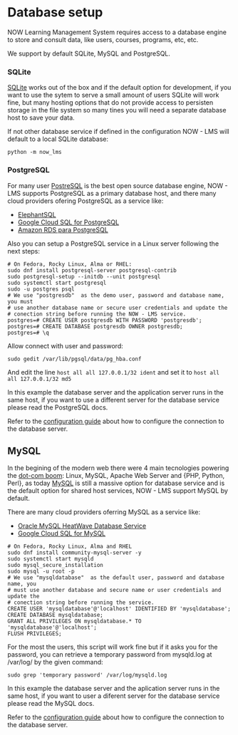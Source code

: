 # Database setup

NOW Learning Management System requires access to a database engine to store and consult data,
like users, courses, programs, etc, etc.

We support by default SQLite, MySQL and PostgreSQL.

### SQLite

[SQLite](https://www.sqlite.org/index.html) works out of the box and if the default option for development,
if you want to use the sytem to serve a small amount of users SQLite will work fine, but many hosting options
that do not provide access to persisten storage in the file system so many tines you will need a separate
database host to save your data.

If not other database service if defined in the configuration NOW - LMS will default to a local SQLite database:

```
python -m now_lms
```

### PostgreSQL

For many user [PostreSQL](https://www.postgresql.org/) is the best open source database engine, NOW - LMS supports
PostgreSQL as a primary database host, and there many cloud providers ofering PostgreSQL as a service like:

-   [ElephantSQL](https://www.elephantsql.com/)
-   [Google Cloud SQL for PostgreSQL](https://cloud.google.com/sql/postgresql)
-   [Amazon RDS para PostgreSQL](https://aws.amazon.com/es/rds/postgresql/)

Also you can setup a PostgreSQL service in a Linux server following the next steps:

```
# On Fedora, Rocky Linux, Alma or RHEL:
sudo dnf install postgresql-server postgresql-contrib
sudo postgresql-setup --initdb --unit postgresql
sudo systemctl start postgresql
sudo -u postgres psql
# We use "postgresdb"  as the demo user, password and database name, you must
# use another database name or secure user credentials and update the
# conection string before running the NOW - LMS service.
postgres=# CREATE USER postgresdb WITH PASSWORD 'postgresdb';
postgres=# CREATE DATABASE postgresdb OWNER postgresdb;
postgres=# \q
```

Allow connect with user and password:

```
sudo gedit /var/lib/pgsql/data/pg_hba.conf
```

And edit the line `host all all 127.0.0.1/32 ident` and set it to `host all all 127.0.0.1/32 md5`

In this example the database server and the application server runs in the same host, if you
want to use a different server for the database service please read the PostgreSQL docs.

Refer to the [configuration guide](setup-conf.md) about how to configure the connection to the database server.

## MySQL

In the begining of the modern web there were 4 main tecnologies powering the
[dot-com boom](https://en.wikipedia.org/wiki/Dot-com_bubble): Linux, MySQL, Apache Web Server and {PHP, Python, Perl},
as today [MySQL](https://www.mysql.com/) is still a massive option for database service and is the default option for
shared host services, NOW - LMS support MySQL by default.

There are many cloud providers oferring MySQL as a service like:

-   [Oracle MySQL HeatWave Database Service](https://www.oracle.com/mysql/)
-   [Google Cloud SQL for MySQL](https://cloud.google.com/sql/mysql)

```
# On Fedora, Rocky Linux, Alma and RHEL
sudo dnf install community-mysql-server -y
sudo systemctl start mysqld
sudo mysql_secure_installation
sudo mysql -u root -p
# We use "mysqldatabase"  as the default user, password and database name, you
# must use another database and secure name or user credentials and update the
# conection string before running the service.
CREATE USER 'mysqldatabase'@'localhost' IDENTIFIED BY 'mysqldatabase';
CREATE DATABASE mysqldatabase;
GRANT ALL PRIVILEGES ON mysqldatabase.* TO 'mysqldatabase'@'localhost';
FLUSH PRIVILEGES;
```

For the most the users, this script will work fine but if it asks you for the password, you can retrieve a temporary password from mysqld.log at /var/log/ by the given command:

```
sudo grep 'temporary password' /var/log/mysqld.log
```

In this example the database server and the aplication server runs in the same host, if you want to user a
diferent server for the database service please read the MySQL docs.

Refer to the [configuration guide](setup-conf.md) about how to configure the connection to the database server.
